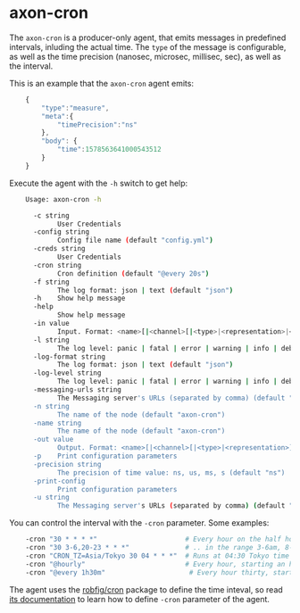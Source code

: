 axon-cron
=========

The `axon-cron` is a producer-only agent, that emits messages in predefined intervals,
inluding the actual time. The `type` of the message is configurable, 
as well as the time precision (nanosec, microsec, millisec, sec), as well as the interval.

This is an example that the `axon-cron` agent emits:

```JavaScript
    {
        "type":"measure",
        "meta":{
            "timePrecision":"ns"
        },
        "body": {
            "time":1578563641000543512
        }
    }
```

Execute the agent with the `-h` switch to get help:

```bash
    Usage: axon-cron -h

      -c string
            User Credentials
      -config string
            Config file name (default "config.yml")
      -creds string
            User Credentials
      -cron string
            Cron definition (default "@every 20s")
      -f string
            The log format: json | text (default "json")
      -h	Show help message
      -help
            Show help message
      -in value
            Input. Format: <name>[|<channel>[|<type>|<representation>|<default>]]
      -l string
            The log level: panic | fatal | error | warning | info | debug | trace (default "debug")
      -log-format string
            The log format: json | text (default "json")
      -log-level string
            The log level: panic | fatal | error | warning | info | debug | trace (default "debug")
      -messaging-urls string
            The Messaging server's URLs (separated by comma) (default "localhost:4222")
      -n string
            The name of the node (default "axon-cron")
      -name string
            The name of the node (default "axon-cron")
      -out value
            Output. Format: <name>[|<channel>[|<type>|<representation>]]
      -p	Print configuration parameters
      -precision string
            The precision of time value: ns, us, ms, s (default "ns")
      -print-config
            Print configuration parameters
      -u string
            The Messaging server's URLs (separated by comma) (default "localhost:4222")
```

You can control the interval with the `-cron` parameter.
Some examples:

```bash
    -cron "30 * * * *"                      # Every hour on the half hour
    -cron "30 3-6,20-23 * * *"              # .. in the range 3-6am, 8-11pm
    -cron "CRON_TZ=Asia/Tokyo 30 04 * * *"  # Runs at 04:30 Tokyo time every day
    -cron "@hourly"                         # Every hour, starting an hour from now
    -cron "@every 1h30m"                     # Every hour thirty, starting an hour thirty from now
```

The agent uses the [robfig/cron](https://github.com/robfig/cron) package to define the time inteval,
so read [its documentation](https://godoc.org/github.com/robfig/cron)
to learn how to define `-cron` parameter of the agent.


